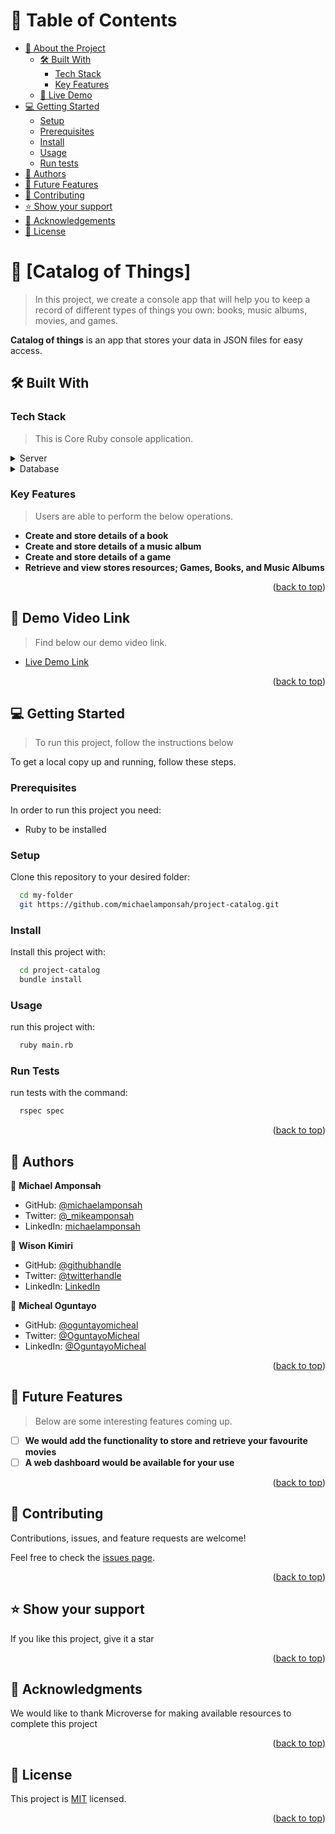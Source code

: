 <a name="readme-top"></a>


# 📗 Table of Contents

- [📖 About the Project](#about-project)
  - [🛠 Built With](#built-with)
    - [Tech Stack](#tech-stack)
    - [Key Features](#key-features)
  - [🚀 Live Demo](#live-demo)
- [💻 Getting Started](#getting-started)
  - [Setup](#setup)
  - [Prerequisites](#prerequisites)
  - [Install](#install)
  - [Usage](#usage)
  - [Run tests](#run-tests)
- [👥 Authors](#authors)
- [🔭 Future Features](#future-features)
- [🤝 Contributing](#contributing)
- [⭐️ Show your support](#support)
- [🙏 Acknowledgements](#acknowledgements)
- [📝 License](#license)

<!-- PROJECT DESCRIPTION -->

# 📖 [Catalog of Things] <a name="about-project"></a>

> In this project, we create a console app that will help you to keep a record of different types of things you own: books, music albums, movies, and games.

**Catalog of things**  is an app that stores your data in JSON files for easy access. 


## 🛠 Built With <a name="built-with"></a>

### Tech Stack <a name="tech-stack"></a>

> This is Core Ruby console application.

<details>
  <summary>Server</summary>
  <ul>
    <li><a href="https://ruby-doc.org/">Ruby</a></li>
  </ul>
</details>

<details>
<summary>Database</summary>
  <ul>
    <li><a href="https://www.postgresql.org/">PostgreSQL</a></li>
  </ul>
</details>

<!-- Features -->

### Key Features <a name="key-features"></a>

> Users are able to perform the below operations.

- **Create and store details of a book**
- **Create and store details of a music album**
- **Create and store details of a game**
- **Retrieve and view stores resources; Games, Books, and Music Albums**

<p align="right">(<a href="#readme-top">back to top</a>)</p>

<!-- LIVE DEMO -->

## 🚀  Demo Video Link<a name="live-demo"></a>

> Find below our demo video link.

- [Live Demo Link](https://drive.google.com/file/d/1Et1ZrB2sjp1_zHeM-88DUd_u2zn79q5d/view?usp=sharing)

<p align="right">(<a href="#readme-top">back to top</a>)</p>

<!-- GETTING STARTED -->

## 💻 Getting Started <a name="getting-started"></a>

> To run this project, follow the instructions below

To get a local copy up and running, follow these steps.

### Prerequisites

In order to run this project you need:
  
  - Ruby to be installed

### Setup

Clone this repository to your desired folder:
```sh
  cd my-folder
  git https://github.com/michaelamponsah/project-catalog.git
```

### Install

Install this project with:


```sh
  cd project-catalog
  bundle install
```

### Usage 

run this project with:


```sh
  ruby main.rb
```

### Run Tests 

run tests with the command:


```sh
  rspec spec
```

<p align="right">(<a href="#readme-top">back to top</a>)</p>

<!-- AUTHORS -->

## 👥 Authors <a name="authors"></a>

👤 **Michael Amponsah**

- GitHub: [@michaelamponsah](https://github.com/michaelamponsah)
- Twitter: [@_mikeamponsah](https://twitter.com/_mikeamponsah)
- LinkedIn: [michaelamponsah](https://linkedin.com/in/mikeamponsah)

👤 **Wison Kimiri**

- GitHub: [@githubhandle](https://github.com/willy836)
- Twitter: [@twitterhandle](https://twitter.com/Kimiri836)
- LinkedIn: [LinkedIn](https://www.linkedin.com/in/wilson-kimiri/)

👤 **Micheal Oguntayo**
- GitHub: [@oguntayomicheal](https://github.com/oguntayomicheal)
- Twitter: [@OguntayoMicheal](https://twitter.com/Oguns_micky)
- LinkedIn: [@OguntayoMicheal](https://www.linkedin.com/in/ogunsmicky/)

<p align="right">(<a href="#readme-top">back to top</a>)</p>

<!-- FUTURE FEATURES -->

## 🔭 Future Features <a name="future-features"></a>

> Below are some interesting features coming up.

- [ ] **We would add the functionality to store and retrieve your favourite movies**
- [ ] **A web dashboard would be available for your use**

<p align="right">(<a href="#readme-top">back to top</a>)</p>

<!-- CONTRIBUTING -->

## 🤝 Contributing <a name="contributing"></a>

Contributions, issues, and feature requests are welcome!

Feel free to check the [issues page](https://github.com/michaelamponsah/project-catalog/issues).

<p align="right">(<a href="#readme-top">back to top</a>)</p>

<!-- SUPPORT -->

## ⭐️ Show your support <a name="support"></a>

If you like this project, give it a star

<p align="right">(<a href="#readme-top">back to top</a>)</p>

<!-- ACKNOWLEDGEMENTS -->

## 🙏 Acknowledgments <a name="acknowledgements"></a>


We would like to thank Microverse for making available resources to complete this project

<p align="right">(<a href="#readme-top">back to top</a>)</p>


<!-- LICENSE -->

## 📝 License <a name="license"></a>

This project is [MIT](./MIT) licensed.

<p align="right">(<a href="#readme-top">back to top</a>)</p>
